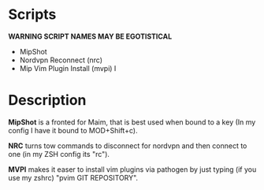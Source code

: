 # Scripts

__WARNING SCRIPT NAMES MAY BE EGOTISTICAL__

 + MipShot 
 + Nordvpn Reconnect (nrc)
 + Mip Vim Plugin Install (mvpi)
 I
# Description

__MipShot__ is a fronted for Maim, that is best used when bound to a key (In my config I have it bound to MOD+Shift+c).

__NRC__ turns tow commands to disconnect for nordvpn and then connect to one (in my ZSH config its "rc").

__MVPI__ makes it easer to install vim plugins via pathogen by just typing (if you use my zshrc) "pvim GIT REPOSITORY".
